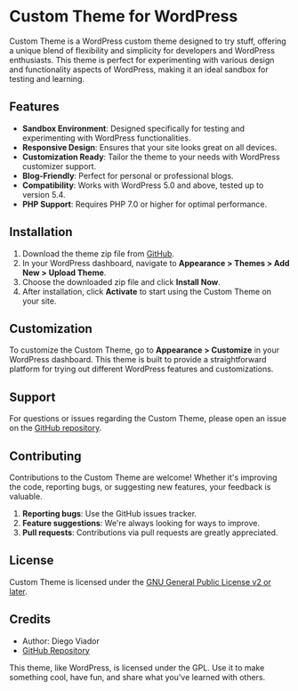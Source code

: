 # Custom Theme for WordPress

Custom Theme is a WordPress custom theme designed to try stuff, offering a unique blend of flexibility and simplicity for developers and WordPress enthusiasts. This theme is perfect for experimenting with various design and functionality aspects of WordPress, making it an ideal sandbox for testing and learning.

## Features

- **Sandbox Environment**: Designed specifically for testing and experimenting with WordPress functionalities.
- **Responsive Design**: Ensures that your site looks great on all devices.
- **Customization Ready**: Tailor the theme to your needs with WordPress customizer support.
- **Blog-Friendly**: Perfect for personal or professional blogs.
- **Compatibility**: Works with WordPress 5.0 and above, tested up to version 5.4.
- **PHP Support**: Requires PHP 7.0 or higher for optimal performance.

## Installation

1. Download the theme zip file from [GitHub](https://github.com/DviadFer/custom-wp-theme).
2. In your WordPress dashboard, navigate to **Appearance > Themes > Add New > Upload Theme**.
3. Choose the downloaded zip file and click **Install Now**.
4. After installation, click **Activate** to start using the Custom Theme on your site.

## Customization

To customize the Custom Theme, go to **Appearance > Customize** in your WordPress dashboard. This theme is built to provide a straightforward platform for trying out different WordPress features and customizations.

## Support

For questions or issues regarding the Custom Theme, please open an issue on the [GitHub repository](https://github.com/DviadFer/custom-wp-theme/issues).

## Contributing

Contributions to the Custom Theme are welcome! Whether it's improving the code, reporting bugs, or suggesting new features, your feedback is valuable.

1. **Reporting bugs**: Use the GitHub issues tracker.
2. **Feature suggestions**: We're always looking for ways to improve.
3. **Pull requests**: Contributions via pull requests are greatly appreciated.

## License

Custom Theme is licensed under the [GNU General Public License v2 or later](http://www.gnu.org/licenses/gpl-2.0.html).

## Credits

- Author: Diego Viador
- [GitHub Repository](https://github.com/DviadFer/custom-wp-theme)

This theme, like WordPress, is licensed under the GPL. Use it to make something cool, have fun, and share what you've learned with others.
